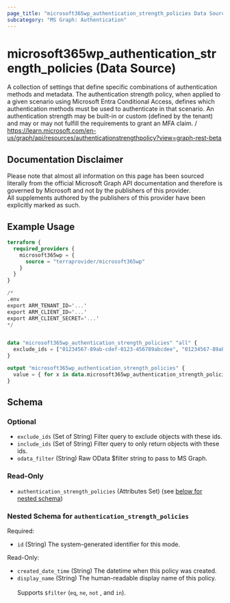 ```yaml
---
page_title: "microsoft365wp_authentication_strength_policies Data Source - microsoft365wp"
subcategory: "MS Graph: Authentication"
---
```


# microsoft365wp_authentication_strength_policies (Data Source)

A collection of settings that define specific combinations of authentication methods and metadata. The authentication strength policy, when applied to a given scenario using Microsoft Entra Conditional Access, defines which authentication methods must be used to authenticate in that scenario. An authentication strength may be built-in or custom (defined by the tenant) and may or may not fulfill the requirements to grant an MFA claim. / https://learn.microsoft.com/en-us/graph/api/resources/authenticationstrengthpolicy?view=graph-rest-beta

## Documentation Disclaimer

Please note that almost all information on this page has been sourced literally from the official Microsoft Graph API 
documentation and therefore is governed by Microsoft and not by the publishers of this provider.  
All supplements authored by the publishers of this provider have been explicitly marked as such.

## Example Usage

```terraform
terraform {
  required_providers {
    microsoft365wp = {
      source = "terraprovider/microsoft365wp"
    }
  }
}

/*
.env
export ARM_TENANT_ID='...'
export ARM_CLIENT_ID='...'
export ARM_CLIENT_SECRET='...'
*/


data "microsoft365wp_authentication_strength_policies" "all" {
  exclude_ids = ["01234567-89ab-cdef-0123-456789abcdee", "01234567-89ab-cdef-0123-456789abcdef"]
}

output "microsoft365wp_authentication_strength_policies" {
  value = { for x in data.microsoft365wp_authentication_strength_policies.all.authentication_strength_policies : x.id => x }
}
```

<!-- schema generated by tfplugindocs -->
## Schema

### Optional

- `exclude_ids` (Set of String) Filter query to exclude objects with these ids.
- `include_ids` (Set of String) Filter query to only return objects with these ids.
- `odata_filter` (String) Raw OData $filter string to pass to MS Graph.

### Read-Only

- `authentication_strength_policies` (Attributes Set) (see [below for nested schema](#nestedatt--authentication_strength_policies))

<a id="nestedatt--authentication_strength_policies"></a>
### Nested Schema for `authentication_strength_policies`

Required:

- `id` (String) The system-generated identifier for this mode.

Read-Only:

- `created_date_time` (String) The datetime when this policy was created.
- `display_name` (String) The human-readable display name of this policy. <br><br>Supports `$filter` (`eq`, `ne`, `not` , and `in`).
